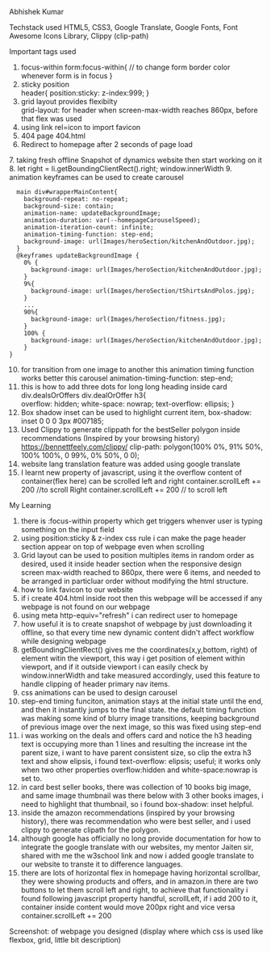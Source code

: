 Abhishek Kumar

Techstack used 
		HTML5, CSS3, Google Translate,  Google Fonts, Font Awesome Icons Library, Clippy (clip-path)

Important tags used
  1. focus-within
		form:focus-within{
      // to change form border color whenever form is in focus
    }
  2. sticky position  
    header{
      position:sticky:
      z-index:999;
    }
  3. grid layout provides flexibilty  
    grid-layout: for header when screen-max-width reaches 860px, before that flex was used
  4. using link rel=icon to import favicon      
    <link rel="icon" href="favicon.svg">
  5. 404 page 
    404.html
  6. Redirect to homepage after 2 seconds of page load
   <meta http-equiv="refresh" content="2;url=/AmazonClone/homepage/index.html">
  7. taking fresh offline Snapshot of dynamics website then start working on it
  8. let right = li.getBoundingClientRect().right;
      window.innerWidth
  9. animation keyframes can be used to create carousel

      main div#wrapperMainContent{
        background-repeat: no-repeat;
        background-size: contain;
        animation-name: updateBackgroundImage;
        animation-duration: var(--homepageCarouselSpeed);
        animation-iteration-count: infinite;
        animation-timing-function: step-end;    
        background-image: url(Images/heroSection/kitchenAndOutdoor.jpg);
      }  
      @keyframes updateBackgroundImage {
        0% {  
          background-image: url(Images/heroSection/kitchenAndOutdoor.jpg);
        }
        9%{  
          background-image: url(Images/heroSection/tShirtsAndPolos.jpg);
        }
        ...
        90%{  
          background-image: url(Images/heroSection/fitness.jpg);
        }
        100% {  
          background-image: url(Images/heroSection/kitchenAndOutdoor.jpg);
        }    
    }
  10. for transition from one image to another this animation timing function works better this carousel
    animation-timing-function: step-end;      
  11. this is how to add three dots for long long heading inside card
    div.dealsOrOffers div.dealOrOffer h3{  
      overflow: hidden;
      white-space: nowrap;
      text-overflow: ellipsis;
    }  
  12. Box shadow inset can be used to highlight current item, 
      box-shadow: inset 0 0 0 3px #007185;
  13. Used Clippy to generate clippath for the bestSeller polygon inside recommendations (Inspired by your browsing history)
      https://bennettfeely.com/clippy/
      clip-path: polygon(100% 0%, 91% 50%, 100% 100%, 0 99%, 0% 50%, 0 0);
  14. website lang translation feature was added using google translate    
    <div id="google_translate_element"></div>
    <!-- Google Translate -->
      <script type="text/javascript" src="//translate.google.com/translate_a/element.js?cb=googleTranslateElementInit"></script>
      <script type="text/javascript">
        function googleTranslateElementInit() {
          new google.translate.TranslateElement({pageLanguage: 'en'}, 'google_translate_element');
        }
      </script>
  15. I learnt new property of javascript, using it the overflow content of container(flex here) can be scrolled left and right
      container.scrollLeft += 200 //to scroll Right
      container.scrollLeft += 200 // to scroll left

My Learning 
  1. there is :focus-within property which get triggers whenver user is typing something on the input field 
  2. using position:sticky & z-index css rule i can make the page header section appear on top of webpage even when scrolling
  3. Grid layout can be used to position multiples items in random order as desired, used it inside header section when the responsive design screen max-width reached to 860px, there were 6 items, and needed to be arranged in particluar order without modifying the html structure.
  4. how to link favicon to our website
  5. if i create 404.html inside root then this webpage will be accessed if any webpage is not found on our webpage
  6. using meta http-equiv="refresh" i can redirect user to homepage
  7. how useful it is to create snapshot of webpage by just downloading it offline, so that every time new dynamic content didn't affect workflow while designing webpage
  8. getBoundingClientRect() gives me the coordinates(x,y,bottom, right) of element witin the viewport, this way i get position of element within viewport, and if it outside viewport i can easily check by window.innerWidth and take measured accordingly, used this feature to handle clipping of header primary nav items.
  9. css animations can be used to design carousel
  10. step-end timing funciton,  animation stays at the initial state until the end, and then it instantly jumps to the final state. the default timing function was making some kind of blurry image transitions, keeping background of previous image over the next image, so this was fixed using step-end
  11. i was working on the deals and offers card and notice the h3 heading text is occupying more than 1 lines and resulting the increase int the parent size, i want to have parent consistent size, so clip the extra h3 text and show elipsis, i found text-overflow: elipsis; useful; it works only when two other properties overflow:hidden and white-space:nowrap is set to.
  12. in card best seller books, there was collection of 10 books big image, and same image thumbnail was there below with 3 other books images, i need to highlight that thumbnail, so i found box-shadow: inset helpful.
  13. inside the amazon recommendations (inspired by your browsing history), there was recommendation who were best seller, and i used clippy to generate clipath for the polygon.
  14. although google has officially no long provide documentation for how to integrate the google translate with our websites, my mentor Jaiten sir, shared with me the w3school link and now i added google translate to our website to transte it to difference languages.
  15. there are lots of horizontal flex in homepage having horizontal scrollbar, they were showing products and offers, and in amazon.in there are two buttons to let them scroll left and right, to achieve that functionality i found following javascript property handful, scrollLeft, if i add 200 to it, container inside content would move 200px right and vice versa
    container.scrollLeft += 200


Screenshot:
		of webpage you designed (display where which css is used like flexbox, grid, little bit description)

